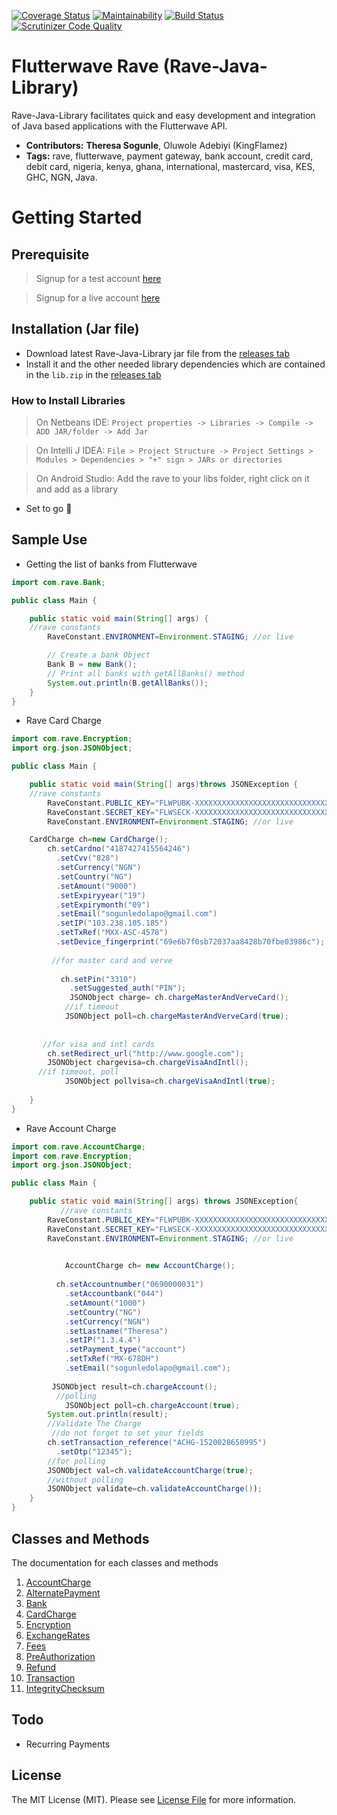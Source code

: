 ﻿[![Coverage Status](https://coveralls.io/repos/github/theresasogunle/Rave-Java-Library/badge.svg)](https://coveralls.io/github/theresasogunle/Rave-Java-Library)
[![Maintainability](https://api.codeclimate.com/v1/badges/540ffe707c495f483166/maintainability)](https://codeclimate.com/github/theresasogunle/Rave-Java-Library/maintainability)
[![Build Status](https://scrutinizer-ci.com/g/theresasogunle/Rave-Java-Library/badges/build.png?b=master)](https://scrutinizer-ci.com/g/theresasogunle/Rave-Java-Library/build-status/master)
[![Scrutinizer Code Quality](https://scrutinizer-ci.com/g/theresasogunle/Rave-Java-Library/badges/quality-score.png?b=master)](https://scrutinizer-ci.com/g/theresasogunle/Rave-Java-Library/?branch=master)
# Flutterwave Rave (Rave-Java-Library)
Rave-Java-Library facilitates quick and easy development and integration of Java based applications with the Flutterwave API.
- **Contributors:** **Theresa Sogunle**, Oluwole Adebiyi (KingFlamez)
- **Tags:** rave, flutterwave, payment gateway, bank account, credit card, debit card, nigeria, kenya, ghana, international, mastercard, visa, KES, GHC, NGN,  Java.

# Getting Started

## Prerequisite
> Signup for a test account [here](http://rave.frontendpwc.com/)

> Signup for a live account [here](https://rave.flutterwave.com)

## Installation (Jar file)

- Download latest Rave-Java-Library jar file from the [releases tab](https://github.com/theresasogunle/Rave-Java-Library/releases)
- Install it and the other needed library dependencies which are contained in the `lib.zip` in the [releases tab](https://github.com/theresasogunle/Rave-Java-Library/releases)

### How to Install Libraries
>On Netbeans IDE: `Project properties -> Libraries -> Compile -> ADD JAR/folder -> Add Jar`

>On Intelli J IDEA: `File > Project Structure -> Project Settings > Modules > Dependencies > "+" sign > JARs or directories`

>On Android Studio: Add the rave to your libs folder, right click on it and add as a library

- Set to go 💪

## Sample Use

- Getting the list of banks from Flutterwave

```java
import com.rave.Bank;

public class Main {

    public static void main(String[] args) {
	//rave constants
        RaveConstant.ENVIRONMENT=Environment.STAGING; //or live

        // Create a bank Object
        Bank B = new Bank();
        // Print all banks with getAllBanks() method
        System.out.println(B.getAllBanks());
    }
}
```

- Rave Card Charge
```java
import com.rave.Encryption;
import org.json.JSONObject;

public class Main {

    public static void main(String[] args)throws JSONException {
	//rave constants
        RaveConstant.PUBLIC_KEY="FLWPUBK-XXXXXXXXXXXXXXXXXXXXXXXXXXXXXXXX-X";
        RaveConstant.SECRET_KEY="FLWSECK-XXXXXXXXXXXXXXXXXXXXXXXXXXXXXXXX-X";
        RaveConstant.ENVIRONMENT=Environment.STAGING; //or live

	CardCharge ch=new CardCharge();
        ch.setCardno("4187427415564246")
          .setCvv("828")
          .setCurrency("NGN")
          .setCountry("NG")
          .setAmount("9000")
          .setExpiryyear("19")
          .setExpirymonth("09")
          .setEmail("sogunledolapo@gmail.com")
          .setIP("103.238.105.185")
          .setTxRef("MXX-ASC-4578")
          .setDevice_fingerprint("69e6b7f0sb72037aa8428b70fbe03986c");
     
         //for master card and verve
     
           ch.setPin("3310")
             .setSuggested_auth("PIN");
             JSONObject charge= ch.chargeMasterAndVerveCard();
            //if timeout
            JSONObject poll=ch.chargeMasterAndVerveCard(true);
   
       
       //for visa and intl cards
        ch.setRedirect_url("http://www.google.com");
        JSONObject chargevisa=ch.chargeVisaAndIntl();
	  //if timeout, poll
            JSONObject pollvisa=ch.chargeVisaAndIntl(true);
       
    }
}
```

- Rave Account Charge
```java
import com.rave.AccountCharge;
import com.rave.Encryption;
import org.json.JSONObject;

public class Main {

    public static void main(String[] args) throws JSONException{
      	   //rave constants
        RaveConstant.PUBLIC_KEY="FLWPUBK-XXXXXXXXXXXXXXXXXXXXXXXXXXXXXXXX-X";
        RaveConstant.SECRET_KEY="FLWSECK-XXXXXXXXXXXXXXXXXXXXXXXXXXXXXXXX-X";
        RaveConstant.ENVIRONMENT=Environment.STAGING; //or live

	  
            AccountCharge ch= new AccountCharge();
            
          ch.setAccountnumber("0690000031")
            .setAccountbank("044")
            .setAmount("1000")
            .setCountry("NG")
            .setCurrency("NGN")
            .setLastname("Theresa")
            .setIP("1.3.4.4")
            .setPayment_type("account")
            .setTxRef("MX-678DH")
            .setEmail("sogunledolapo@gmail.com");
          
         JSONObject result=ch.chargeAccount();
          //polling
            JSONObject poll=ch.chargeAccount(true);
        System.out.println(result);
        //Validate The Charge
         //do not forget to set your fields
        ch.setTransaction_reference("ACHG-1520028650995")
          .setOtp("12345");
        //for polling
        JSONObject val=ch.validateAccountCharge(true);
        //without polling
        JSONObject validate=ch.validateAccountCharge());
    }
}

```

## Classes and Methods

The documentation for each classes and methods

1. [AccountCharge](Documentation/ACCOUNT.md)
2. [AlternatePayment](Documentation/ALTPAYMENT.md)
3. [Bank](Documentation/BANK.md)
4. [CardCharge](Documentation/CARD.md)
5. [Encryption](Documentation/ENCRYPTION.md)
6. [ExchangeRates](Documentation/EXCHANGERATES.md)
7. [Fees](Documentation/FEES.md)
8. [PreAuthorization](Documentation/PREAUTH.md)
9. [Refund](Documentation/REFUND.md)
10. [Transaction](Documentation/REFUND.md)
11. [IntegrityChecksum](Documentation/CHECKSUM.md)


## Todo

- Recurring Payments

## License

The MIT License (MIT). Please see [License File](LICENSE.md) for more information.
